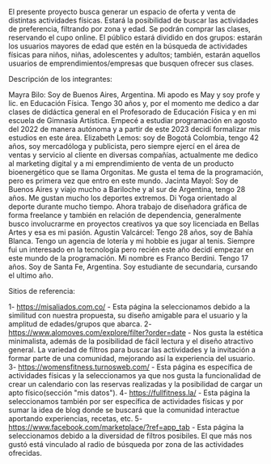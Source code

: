 El presente proyecto busca generar un espacio de oferta y venta de distintas actividades físicas. Estará la posibilidad de buscar las actividades de preferencia, filtrando por zona y edad. Se podrán comprar las clases, reservando el cupo online. El público estará dividido en dos grupos: estarán los usuarios mayores de edad que estén en la búsqueda de actividades físicas para niños, niñas, adolescentes y adultos; también, estarán aquellos usuarios de emprendimientos/empresas que busquen ofrecer sus clases.

Descripción de los integrantes:

Mayra Bilo: Soy de Buenos Aires, Argentina. Mi apodo es May y soy profe y lic. en Educación Física. Tengo 30 años y, por el momento me dedico a dar clases de didáctica general en el Profesorado de Educación Física y en mi escuela de Gimnasia Artística. Empecé a estudiar programación en agosto del 2022 de manera autónoma y a partir de este 2023 decidí formalizar mis estudios en este área.
Elizabeth Lemos: soy de Bogotá Colombia, tengo 42 años, soy mercadóloga y publicista, pero siempre ejercí en el área de ventas y servicio al cliente en diversas compañías, actualmente me dedico al marketing digital y a mi emprendimiento de venta de un producto bioenergético que se llama Orgonitas. Me gusta el tema de la programación, pero es primera vez que entro en este mundo.
Jacinta Mayol: Soy de Buenos Aires y viajo mucho a Bariloche y al sur de Argentina, tengo 28 años. Me gustan mucho los deportes extremos. Di Yoga orientado al deporte durante mucho tiempo. Ahora trabajo de diseñadora gráfica de forma freelance y también en relación de dependencia, generalmente busco involucrarme en proyectos creativos ya que soy licenciada en Bellas Artes y esa es mi pasión.
Agustin Valcárcel: Tengo 28 años, soy de Bahía Blanca. Tengo un agencia de lotería y mi hobbie es jugar al tenis. Siempre fui un interesado en la tecnología pero recién este año decidí empezar en este mundo de la programación.
Mi nombre es Franco Berdini. Tengo 17 años. Soy de Santa Fe, Argentina. Soy estudiante de secundaria, cursando el ultimo año.

Sitios de referencia:

1- https://misaliados.com.co/ - Esta página la seleccionamos debido a la similitud con nuestra propuesta, su diseño amigable para el usuario y la amplitud de edades/grupos que abarca.
2- https://www.alomoves.com/explore/filter?order=date - Nos gusta la estética minimalista, además de la posibilidad de fácil lectura y el diseño atractivo general. La variedad de filtros para buscar las actividades y la invitación a formar parte de una comunidad, mejorando así la experiencia del usuario.
3- https://womensfitness.turnosweb.com/ - Esta página es específica de actividades físicas y la seleccionamos ya que nos gusta la funcionalidad de crear un calendario con las reservas realizadas y la posibilidad de cargar un apto físico(sección "mis datos").
4- https://fullfitness.la/ - Esta página la seleccionamos también por ser específica de actividades físicas y por sumar la idea de blog donde se buscará que la comunidad interactue aportando experiencias, recetas, etc.
5- https://www.facebook.com/marketplace/?ref=app_tab - Esta página la seleccionamos debido a la diversidad de filtros posibiles. El que más nos gustó está vinculado al radio de búsqueda por zona de las actividades ofrecidas.
